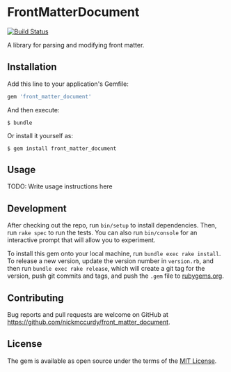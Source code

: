 # FrontMatterDocument
[![Build Status](https://travis-ci.org/nickmccurdy/front_matter_document.svg?branch=master)](https://travis-ci.org/nickmccurdy/front_matter_document)

A library for parsing and modifying front matter.

## Installation

Add this line to your application's Gemfile:

```ruby
gem 'front_matter_document'
```

And then execute:

    $ bundle

Or install it yourself as:

    $ gem install front_matter_document

## Usage

TODO: Write usage instructions here

## Development

After checking out the repo, run `bin/setup` to install dependencies. Then, run `rake spec` to run the tests. You can also run `bin/console` for an interactive prompt that will allow you to experiment.

To install this gem onto your local machine, run `bundle exec rake install`. To release a new version, update the version number in `version.rb`, and then run `bundle exec rake release`, which will create a git tag for the version, push git commits and tags, and push the `.gem` file to [rubygems.org](https://rubygems.org).

## Contributing

Bug reports and pull requests are welcome on GitHub at https://github.com/nickmccurdy/front_matter_document.


## License

The gem is available as open source under the terms of the [MIT License](http://opensource.org/licenses/MIT).
